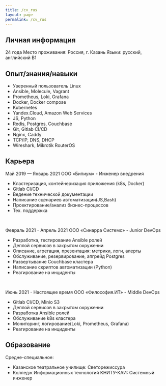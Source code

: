 ```yaml
---
title: /cv_rus
layout: page
permalink: /cv_rus
---
```


## Личная информация
24 года
Место проживания: Россия, г. Казань
Языки: русский, английский B1

## Опыт/знания/навыки
* Уверенный пользователь Linux
* Ansible, Molecule, Vagrant
* Prometheus, Loki, Grafana
* Docker, Docker compose
* Kubernetes
* Yandex.Cloud, Amazon Web Services
* JS, Python
* Redis, Postgres, Couchbase
* Git, Gitlab CI/CD
* Nginx, Caddy
* TCP/IP, DNS, DHCP
* Wireshark, Mikrotik RouterOS

## Карьера
Май 2019 — Январь 2021
ООО «Бипиум» - Инженер внедрения
* Кластеризация, контейнеризация приложения (k8s, Docker)
* Gitlab CI/CD
* Ведение технической документации
* Написание сценариев автоматизации(JS,Bash)
* Проектирование/анализ бизнес-процессов
* Тех. поддержка  

<br>

Февраль 2021 - Апрель 2021
ООО «Синарра Системс» - Junior DevOps
* Разработка, тестирование Ansible ролей
* Деплой сервисов в закрытом окружении
* Описание, агрегация, презентация: метрики, логи, алерты
* Обслуживание, резервирование, апгрейд Postgres
* Развертывание Couchbase кластера
* Написание скриптов автоматизации (Python)
* Реагирование на инциденты  

<br>

Июнь 2021 - Настоящее время
ООО «Философия.ИТ» - Middle DevOps
* Gitlab CI/CD, Minio S3
* Деплой сервисов в закрытом окружении
* Разработка Ansible ролей
* Обслуживание k8s кластера
* Мониторинг, логирование(Loki, Prometheus, Grafana)
* Реагирование на инциденты

## Образование
Средне-специальное:
* Казанское театральное училище: Светорежиссура
* Колледж Информационных технологий КНИТУ-КАИ: Системный инженер

